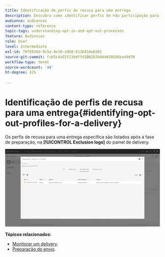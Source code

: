 ```yaml
---
title: Identificação de perfis de recusa para uma entrega
description: Descubra como identificar perfis de não participação para uma entrega.
audience: audiences
content-type: reference
topic-tags: understanding-opt-in-and-opt-out-processes
feature: Audiences
role: User
level: Intermediate
exl-id: 70f6038d-9c5e-4e30-a958-913b454e6d61
source-git-commit: fcb5c4a92f23bdffd1082b7b044b5859dead9d70
workflow-type: tm+mt
source-wordcount: '48'
ht-degree: 41%

---
```


# Identificação de perfis de recusa para uma entrega{#identifying-opt-out-profiles-for-a-delivery}

Os perfis de recusa para uma entrega específica são listados após a fase de preparação, na **[!UICONTROL Exclusion logs]** do painel de delivery.

![](assets/exclusion_blocklisting.png)

**Tópicos relacionados:**

* [Monitorar um delivery](../../sending/using/monitoring-a-delivery.md#exclusion-logs).
* [Preparação do envio](../../sending/using/preparing-the-send.md).
